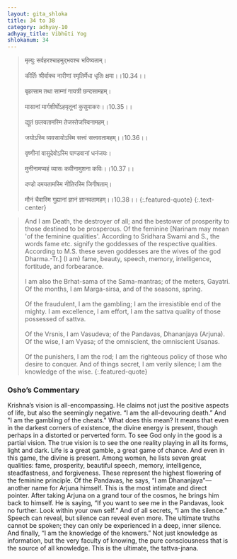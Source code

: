 ```yaml
---
layout: gita_shloka
title: 34 to 38
category: adhyay-10
adhyay_title: Vibhūti Yog
shlokanum: 34
---
```


> मृत्युः सर्वहरश्चाहमुद्भवश्च भविष्यताम्।<br><br>कीर्तिः श्रीर्वाक्च नारीणां स्मृतिर्मेधा धृतिः क्षमा।।10.34।।<br><br>बृहत्साम तथा साम्नां गायत्री छन्दसामहम्।<br><br>मासानां मार्गशीर्षोऽहमृतूनां कुसुमाकरः।।10.35।।<br><br>द्यूतं छलयतामस्मि तेजस्तेजस्विनामहम्।<br><br>जयोऽस्मि व्यवसायोऽस्मि सत्त्वं सत्त्ववतामहम्।।10.36।।<br><br>वृष्णीनां वासुदेवोऽस्मि पाण्डवानां धनंजयः।<br><br>मुनीनामप्यहं व्यासः कवीनामुशना कविः।।10.37।।<br><br>दण्डो दमयतामस्मि नीतिरस्मि जिगीषताम्।<br><br>मौनं चैवास्मि गुह्यानां ज्ञानं ज्ञानवतामहम्।।10.38।।
{:.featured-quote} 
{:.text-center}

> And I am Death, the destroyer of all; and the bestower of prosperity to those destined to be prosperous. Of the feminine [Narinam may mean 'of the feminine qualities'. According to Sridhara Swami and S., the words fame etc. signify the goddesses of the respective qualities. According to M.S. these seven goddesses are the wives of the god Dharma.-Tr.] (I am) fame, beauty, speech, memory, intelligence, fortitude, and forbearance.<br><br>I am also the Brhat-sama of the Sama-mantras; of the meters, Gayatri. Of the months, I am Marga-sirsa, and of the seasons, spring.<br><br>Of the fraudulent, I am the gambling; I am the irresistible end of the mighty. I am excellence, I am effort, I am the sattva quality of those possessed of sattva.<br><br>Of the Vrsnis, I am Vasudeva; of the Pandavas, Dhananjaya (Arjuna). Of the wise, I am Vyasa; of the omniscient, the omniscient Usanas.<br><br>Of the punishers, I am the rod; I am the righteous policy of those who desire to conquer. And of things secret, I am verily silence; I am the knowledge of the wise.
{:.featured-quote}

### Osho’s Commentary
Krishna’s vision is all-encompassing. He claims not just the positive aspects of life, but also the seemingly negative.
“I am the all-devouring death.” And "I am the gambling of the cheats." What does this mean? It means that even in the darkest corners of existence, the divine energy is present, though perhaps in a distorted or perverted form. To see God only in the good is a partial vision. The true vision is to see the one reality playing in all its forms, light and dark. Life is a great gamble, a great game of chance. And even in this game, the divine is present.
Among women, he lists seven great qualities: fame, prosperity, beautiful speech, memory, intelligence, steadfastness, and forgiveness. These represent the highest flowering of the feminine principle.
Of the Pandavas, he says, “I am Dhananjaya”—another name for Arjuna himself. This is the most intimate and direct pointer. After taking Arjuna on a grand tour of the cosmos, he brings him back to himself. He is saying, “If you want to see me in the Pandavas, look no further. Look within your own self.”
And of all secrets, “I am the silence.” Speech can reveal, but silence can reveal even more. The ultimate truths cannot be spoken; they can only be experienced in a deep, inner silence.
And finally, “I am the knowledge of the knowers.” Not just knowledge as information, but the very faculty of knowing, the pure consciousness that is the source of all knowledge. This is the ultimate, the tattva-jnana.
